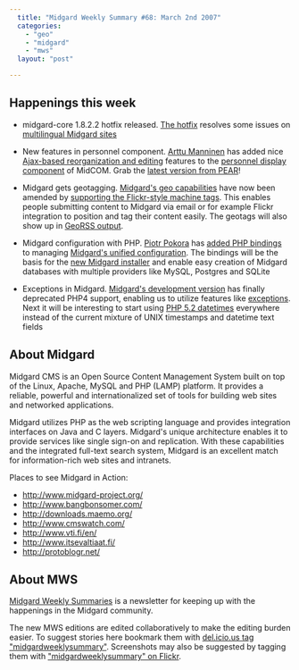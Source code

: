 ```yaml
---
  title: "Midgard Weekly Summary #68: March 2nd 2007"
  categories: 
    - "geo"
    - "midgard"
    - "mws"
  layout: "post"

---
```

Happenings this week
--------------------

* midgard-core 1.8.2.2 hotfix released. [The hotfix][8] resolves some issues on [multilingual Midgard  sites][7]

* New features in personnel component. [Arttu Manninen][9] has added nice [Ajax-based reorganization and editing][10] features to the [personnel display component][11] of MidCOM. Grab the [latest version from PEAR][12]!

* Midgard gets geotagging. [Midgard's geo capabilities][18] have now been amended by [supporting the Flickr-style machine tags][17]. This enables people submitting content to Midgard via email or for example Flickr integration to position and tag their content easily. The geotags will also show up in [GeoRSS output][19].

* Midgard configuration with PHP. [Piotr Pokora][4] has [added PHP bindings][5] to managing [Midgard's unified configuration][6]. The bindings will be the basis for the [new Midgard installer][13] and enable easy creation of Midgard databases with multiple providers like MySQL, Postgres and SQLite

* Exceptions in Midgard. [Midgard's development version][15] has finally deprecated PHP4 support, enabling us to utilize features like [exceptions][14]. Next it will be interesting to start using [PHP 5.2 datetimes][16] everywhere instead of the current mixture of UNIX timestamps and datetime text fields

About Midgard
-------------

Midgard CMS is an Open Source Content Management System built on top of the Linux, Apache, MySQL and PHP (LAMP) platform. It provides a reliable, powerful and internationalized set of tools for building web sites and networked applications.

Midgard utilizes PHP as the web scripting language and provides integration interfaces on Java and C layers. Midgard's unique architecture enables it to provide services like single sign-on and replication. With these capabilities and the integrated full-text search system, Midgard is an excellent match for information-rich web sites and intranets.

Places to see Midgard in Action:

* <http://www.midgard-project.org/>
* <http://www.bangbonsomer.com/>
* <http://downloads.maemo.org/>
* <http://www.cmswatch.com/>
* <http://www.vti.fi/en/>
* <http://www.itsevaltiaat.fi/>
* <http://protoblogr.net/>

About MWS
---------

[Midgard Weekly Summaries][1] is a newsletter for keeping up with the happenings in the Midgard community.

The new MWS editions are edited collaboratively to make the editing burden easier. To suggest stories here bookmark them with [del.icio.us tag "midgardweeklysummary"][2]. Screenshots may also be suggested by tagging them with ["midgardweeklysummary" on Flickr][3].

[1]: http://www.midgard-project.org/updates/mws/
[2]: http://del.icio.us/tag/midgardweeklysummary
[3]: http://www.flickr.com/photos/tags/midgardweeklysummary
[4]: http://www.nemein.com/people/piotras/
[5]: http://www.nemein.com/people/piotras/view/1172610438.html
[6]: http://www.midgard-project.org/documentation/unified-configuration/
[7]: http://www.midgard-project.org/documentation/building-multilingual-sites-with-midcom/
[8]: http://www.midgard-project.org/updates/view/1172671993.html
[9]: arttu
[10]: http://www.kaktus.cc/weblog/new-features-in--personnel--component.html
[11]: http://www.midgard-project.org/documentation/reference-components-net.nemein.personnel/
[12]: http://pear.midcom-project.org/index.php?package=net_nemein_personnel&release=1.0.0beta10&downloads
[13]: http://bergie.iki.fi/blog/midgard-in-2007--the-year-of-the-web-developer.html
[14]: http://www.nemein.com/people/piotras/view/1172609810.html
[15]: http://www.midgard-project.org/development/roadmap/1-9/
[16]: http://www.php.net/UPDATE_5_2.txt
[17]: http://bergie.iki.fi/blog/midgard_and_geotagging_via_email.html
[18]: http://bergie.iki.fi/blog/the-midgard-position.html
[19]: http://www.georss.org/blog/?p=44